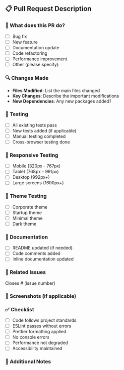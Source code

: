 ## 📋 Pull Request Description

### 🎯 **What does this PR do?**
- [ ] Bug fix
- [ ] New feature
- [ ] Documentation update
- [ ] Code refactoring
- [ ] Performance improvement
- [ ] Other (please specify):

### 🔍 **Changes Made**
- **Files Modified**: List the main files changed
- **Key Changes**: Describe the important modifications
- **New Dependencies**: Any new packages added?

### 🧪 **Testing**
- [ ] All existing tests pass
- [ ] New tests added (if applicable)
- [ ] Manual testing completed
- [ ] Cross-browser testing done

### 📱 **Responsive Testing**
- [ ] Mobile (320px - 767px)
- [ ] Tablet (768px - 991px)
- [ ] Desktop (992px+)
- [ ] Large screens (1600px+)

### 🎨 **Theme Testing**
- [ ] Corporate theme
- [ ] Startup theme
- [ ] Minimal theme
- [ ] Dark theme

### 📖 **Documentation**
- [ ] README updated (if needed)
- [ ] Code comments added
- [ ] Inline documentation updated

### 🔗 **Related Issues**
Closes # (issue number)

### 📸 **Screenshots** (if applicable)
<!-- Add screenshots of UI changes -->

### ✅ **Checklist**
- [ ] Code follows project standards
- [ ] ESLint passes without errors
- [ ] Prettier formatting applied
- [ ] No console errors
- [ ] Performance not degraded
- [ ] Accessibility maintained

### 🚀 **Additional Notes**
<!-- Any additional information or context -->
